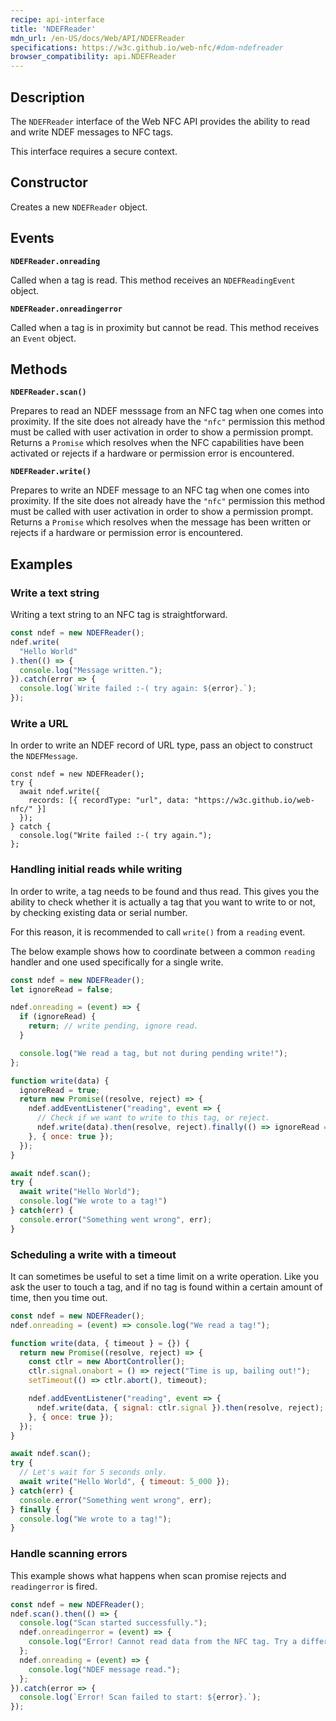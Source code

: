 ```yaml
---
recipe: api-interface
title: 'NDEFReader'
mdn_url: /en-US/docs/Web/API/NDEFReader
specifications: https://w3c.github.io/web-nfc/#dom-ndefreader
browser_compatibility: api.NDEFReader
---
```


## Description

The `NDEFReader` interface of the Web NFC API provides the ability to read and
write NDEF messages to NFC tags.

This interface requires a secure context.

## Constructor

Creates a new `NDEFReader` object.

## Events

**`NDEFReader.onreading`**

Called when a tag is read. This method receives an `NDEFReadingEvent` object.

**`NDEFReader.onreadingerror`**

Called when a tag is in proximity but cannot be read. This method receives an
`Event` object.

## Methods

**`NDEFReader.scan()`**

Prepares to read an NDEF messsage from an NFC tag when one comes into proximity.
If the site does not already have the `"nfc"` permission this method must be
called with user activation in order to show a permission prompt. Returns a
`Promise` which resolves when the NFC capabilities have been activated or
rejects if a hardware or permission error is encountered.

**`NDEFReader.write()`**

Prepares to write an NDEF message to an NFC tag when one comes into proximity.
If the site does not already have the `"nfc"` permission this method must be
called with user activation in order to show a permission prompt. Returns a
`Promise` which resolves when the message has been written or rejects if a
hardware or permission error is encountered.

## Examples

### Write a text string

Writing a text string to an NFC tag is straightforward.

```js
const ndef = new NDEFReader();
ndef.write(
  "Hello World"
).then(() => {
  console.log("Message written.");
}).catch(error => {
  console.log(`Write failed :-( try again: ${error}.`);
});
```

### Write a URL

In order to write an NDEF record of URL type, pass an object to construct the
`NDEFMessage`.

```
const ndef = new NDEFReader();
try {
  await ndef.write({
    records: [{ recordType: "url", data: "https://w3c.github.io/web-nfc/" }]
  });
} catch {
  console.log("Write failed :-( try again.");
};
```

### Handling initial reads while writing

In order to write, a tag needs to be found and thus read. This gives you the
ability to check whether it is actually a tag that you want to write to or not,
by checking existing data or serial number.

For this reason, it is recommended to call `write()` from a `reading` event.

The below example shows how to coordinate between a common `reading` handler and
one used specifically for a single write.

```js
const ndef = new NDEFReader();
let ignoreRead = false;

ndef.onreading = (event) => {
  if (ignoreRead) {
    return; // write pending, ignore read.
  }

  console.log("We read a tag, but not during pending write!");
};

function write(data) {
  ignoreRead = true;
  return new Promise((resolve, reject) => {
    ndef.addEventListener("reading", event => {
      // Check if we want to write to this tag, or reject.
      ndef.write(data).then(resolve, reject).finally(() => ignoreRead = false);
    }, { once: true });
  });
}

await ndef.scan();
try {
  await write("Hello World");
  console.log("We wrote to a tag!")
} catch(err) {
  console.error("Something went wrong", err);
}
```

### Scheduling a write with a timeout

It can sometimes be useful to set a time limit on a write operation. Like you
ask the user to touch a tag, and if no tag is found within a certain amount of
time, then you time out.

```js
const ndef = new NDEFReader();
ndef.onreading = (event) => console.log("We read a tag!");

function write(data, { timeout } = {}) {
  return new Promise((resolve, reject) => {
    const ctlr = new AbortController();
    ctlr.signal.onabort = () => reject("Time is up, bailing out!");
    setTimeout(() => ctlr.abort(), timeout);

    ndef.addEventListener("reading", event => {
      ndef.write(data, { signal: ctlr.signal }).then(resolve, reject);
    }, { once: true });
  });
}

await ndef.scan();
try {
  // Let's wait for 5 seconds only.
  await write("Hello World", { timeout: 5_000 });
} catch(err) {
  console.error("Something went wrong", err);
} finally {
  console.log("We wrote to a tag!");
}
```

### Handle scanning errors

This example shows what happens when scan promise rejects and `readingerror` is
fired.

```js
const ndef = new NDEFReader();
ndef.scan().then(() => {
  console.log("Scan started successfully.");
  ndef.onreadingerror = (event) => {
    console.log("Error! Cannot read data from the NFC tag. Try a different one?");
  };
  ndef.onreading = (event) => {
    console.log("NDEF message read.");
  };
}).catch(error => {
  console.log(`Error! Scan failed to start: ${error}.`);
});
```